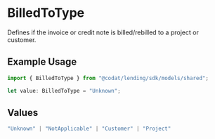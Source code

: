 # BilledToType

Defines if the invoice or credit note is billed/rebilled to a project or customer.

## Example Usage

```typescript
import { BilledToType } from "@codat/lending/sdk/models/shared";

let value: BilledToType = "Unknown";
```

## Values

```typescript
"Unknown" | "NotApplicable" | "Customer" | "Project"
```